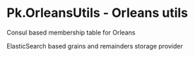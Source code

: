 # Pk.OrleansUtils - Orleans utils

Consul based membership table for Orleans 

ElasticSearch based grains and remainders storage provider 
